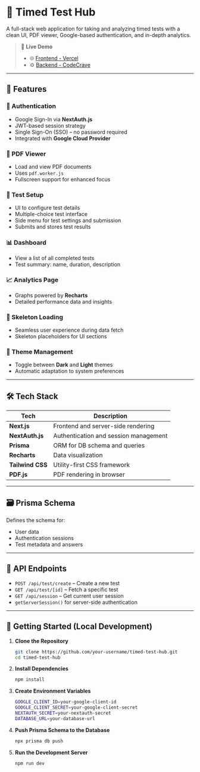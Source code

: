 # 🧠 Timed Test Hub

A full-stack web application for taking and analyzing timed tests with a clean UI, PDF viewer, Google-based authentication, and in-depth analytics.

> 🔗 **Live Demo**
> - 🌐 [Frontend - Vercel](https://timed-test-hub.vercel.app/)
> - ⚙️ [Backend - CodeCrave](https://test.codecrave.tech/)

---

## 🚀 Features

### 🔐 Authentication
- Google Sign-In via **NextAuth.js**
- JWT-based session strategy
- Single Sign-On (SSO) – no password required
- Integrated with **Google Cloud Provider**

### 📄 PDF Viewer
- Load and view PDF documents
- Uses `pdf.worker.js`
- Fullscreen support for enhanced focus

### 🧪 Test Setup
- UI to configure test details
- Multiple-choice test interface
- Side menu for test settings and submission
- Submits and stores test results

### 📊 Dashboard
- View a list of all completed tests
- Test summary: name, duration, description

### 📈 Analytics Page
- Graphs powered by **Recharts**
- Detailed performance data and insights

### 🦴 Skeleton Loading
- Seamless user experience during data fetch
- Skeleton placeholders for UI sections

### 🎨 Theme Management
- Toggle between **Dark** and **Light** themes
- Automatic adaptation to system preferences

---

## 🛠 Tech Stack

| Tech            | Description                             |
|-----------------|-----------------------------------------|
| **Next.js**     | Frontend and server-side rendering      |
| **NextAuth.js** | Authentication and session management   |
| **Prisma**      | ORM for DB schema and queries           |
| **Recharts**    | Data visualization                      |
| **Tailwind CSS**| Utility-first CSS framework             |
| **PDF.js**      | PDF rendering in browser                |

---

## 🗃 Prisma Schema

Defines the schema for:
- User data
- Authentication sessions
- Test metadata and answers

---

## 📡 API Endpoints

- `POST /api/test/create` – Create a new test
- `GET /api/test/[id]` – Fetch a specific test
- `GET /api/session` – Get current user session
- `getServerSession()` for server-side authentication

---

## 🧪 Getting Started (Local Development)

1. **Clone the Repository**
   ```bash
   git clone https://github.com/your-username/timed-test-hub.git
   cd timed-test-hub

2. **Install Dependencies**
   ```bash
   npm install

3. **Create Environment Variables**
   ```bash
   GOOGLE_CLIENT_ID=your-google-client-id
   GOOGLE_CLIENT_SECRET=your-google-client-secret
   NEXTAUTH_SECRET=your-nextauth-secret
   DATABASE_URL=your-database-url

4. **Push Prisma Schema to the Database**
   ```bash
   npx prisma db push

5. **Run the Development Server**
   ```bash
   npm run dev


